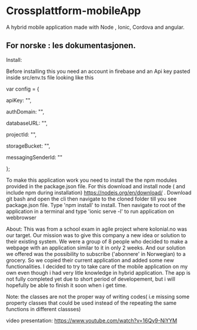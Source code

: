 # Crossplattform-mobileApp
A hybrid mobile application made with Node , Ionic, Cordova and angular. 

## For norske : les dokumentasjonen. ## 

Install:

Before installing this you need an account in firebase and an Api key pasted inside src/env.ts   file 
looking like this

 var config = {

apiKey: "",

authDomain: "",

databaseURL: "",

projectId: "",

storageBucket: "",

messagingSenderId: ""

};


To make this application work you need to install the the npm modules provided in the package.json file. 
For this download and install node ( and include npm during installation)  https://nodejs.org/en/download/   .
Download git bash and open the cli then navigate to the cloned folder till you see package.json file. 
Type 'npm install'  to install.
Then navigate to root of the application in a terminal and type 'ionic serve -l' to run application on webbrowser 



About:
This was from a school exam in agile project where kolonial.no was our target.
Our mission was to give this company a new idea or solution to their existing system. 
We were a group of 8 people who decided to make a webpage with an application similar to it in only 2 weeks. And our solution we offered was the possibility to subscribe ('abonnere' in Norwegian) to a grocery. So we copied their current application and added some new functionalities.
I decided to try to take care of the mobile application on my own even though i had very litle knowledge in 
hybrid application. The app is not fully completed yet due to short period of developement, but i will hopefully 
be able to finish it soon when i get time.

Note: the classes are not the proper way of writing codes( i.e missing some property classes that could be used instead of the repeating the same functions in different classses)    

video presentation:  https://www.youtube.com/watch?v=16Qy9-NiYYM 
